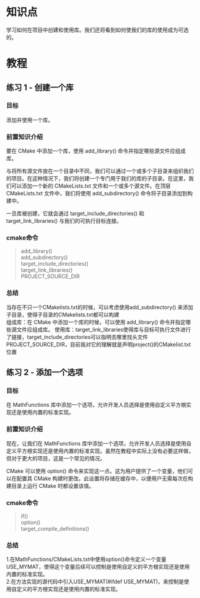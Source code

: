 # 知识点
学习如何在项目中创建和使用库。我们还将看到如何使我们的库的使用成为可选的。

# 教程

## 练习 1 - 创建一个库
### 目标
添加并使用一个库。

### 前置知识介绍
要在 CMake 中添加一个库，使用 add_library() 命令并指定哪些源文件应组成库。

与将所有源文件放在一个目录中不同，我们可以通过一个或多个子目录来组织我们的项目。在这种情况下，我们将创建一个专门用于我们的库的子目录。在这里，我们可以添加一个新的 CMakeLists.txt 文件和一个或多个源文件。在顶层 CMakeLists.txt 文件中，我们将使用 add_subdirectory() 命令将子目录添加到构建中。

一旦库被创建，它就会通过 target_include_directories() 和 target_link_libraries() 与我们的可执行目标连接。

### cmake命令
> add_library()  
> add_subdirectory()  
> target_include_directories()  
> target_link_libraries()  
> PROJECT_SOURCE_DIR  

### 总结
当存在不只一个CMakelists.txt的时候，可以考虑使用add_subdirectory() 来添加子目录，使得子目录的CMakelists.txt都可以构建  
组成库：在 CMake 中添加一个库的时候，可以使用 add_library() 命令并指定哪些源文件应组成库。 
使用库：target_link_libraries使得库与目标可执行文件进行了链接，target_include_directories可以指明去哪里找头文件  
PROJECT_SOURCE_DIR，目前我对它的理解就是声明project()的CMakelist.txt位置

## 练习 2 - 添加一个选项
### 目标
在 MathFunctions 库中添加一个选项，允许开发人员选择是使用自定义平方根实现还是使用内置的标准实现。

### 前置知识介绍
现在，让我们在 MathFunctions 库中添加一个选项，允许开发人员选择是使用自定义平方根实现还是使用内置的标准实现。虽然在教程中实际上没有必要这样做，但对于更大的项目，这是一个常见的情况。

CMake 可以使用 option() 命令来实现这一点。这为用户提供了一个变量，他们可以在配置其 CMake 构建时更改。此设置将存储在缓存中，以便用户无需每次在构建目录上运行 CMake 时都设置该值。

### cmake命令
> if()  
> option()  
> target_compile_definitions()

### 总结
1.在MathFunctions/CMakeLists.txt中使用option()命令定义一个变量USE_MYMAT，使得这个变量后续可以控制是使用自定义的平方根实现还是使用内置的标准实现。  
2.在方法实现的源代码中引入USE_MYMAT(#ifdef USE_MYMAT)，来控制是使用自定义的平方根实现还是使用内置的标准实现。  



